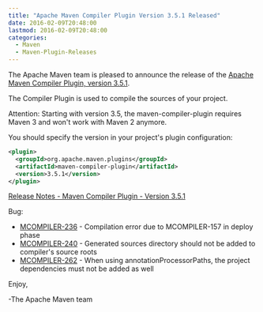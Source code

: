 ```yaml
---
title: "Apache Maven Compiler Plugin Version 3.5.1 Released"
date: 2016-02-09T20:48:00
lastmod: 2016-02-09T20:48:00
categories:
  - Maven
  - Maven-Plugin-Releases
---
```

The Apache Maven team is pleased to announce the release of the 
[Apache Maven Compiler Plugin, version 3.5.1](http://maven.apache.org/plugins/maven-compiler-plugin/).

The Compiler Plugin is used to compile the sources of your project. 

Attention: Starting with version 3.5, the maven-compiler-plugin requires
Maven 3 and won't work with Maven 2 anymore.


You should specify the version in your project's plugin configuration:

```xml
<plugin>
  <groupId>org.apache.maven.plugins</groupId>
  <artifactId>maven-compiler-plugin</artifactId>
  <version>3.5.1</version>
</plugin>
```

<!-- more -->

[Release Notes - Maven Compiler Plugin - Version 3.5.1](https://issues.apache.org/jira/secure/ReleaseNote.jspa?projectId=12317225&amp;version=12334747)

Bug:

 * [MCOMPILER-236](https://issues.apache.org/jira/browse/MCOMPILER-236) -  Compilation error due to MCOMPILER-157 in deploy phase
 * [MCOMPILER-240](https://issues.apache.org/jira/browse/MCOMPILER-240) -  Generated sources directory should not be added to compiler's source roots
 * [MCOMPILER-262](https://issues.apache.org/jira/browse/MCOMPILER-262) -  When using annotationProcessorPaths, the project dependencies must not be added as well

Enjoy,

-The Apache Maven team


